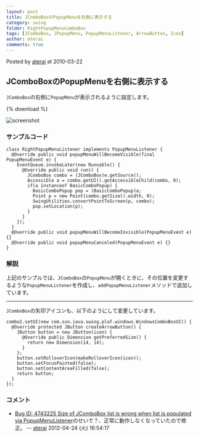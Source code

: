 ```yaml
---
layout: post
title: JComboBoxのPopupMenuを右側に表示する
category: swing
folder: RightPopupMenuComboBox
tags: [JComboBox, JPopupMenu, PopupMenuListener, ArrowButton, Icon]
author: aterai
comments: true
---
```


Posted by [aterai](http://terai.xrea.jp/aterai.html) at 2010-03-22

## JComboBoxのPopupMenuを右側に表示する
`JComboBox`の右側に`PopupMenu`が表示されるように設定します。

{% download %}

![screenshot](https://lh3.googleusercontent.com/_9Z4BYR88imo/TQTR6-BHykI/AAAAAAAAAh8/0mx4AWajd58/s800/RightPopupMenuComboBox.png)

### サンプルコード
<pre class="prettyprint"><code>class RightPopupMenuListener implements PopupMenuListener {
  @Override public void popupMenuWillBecomeVisible(final PopupMenuEvent e) {
    EventQueue.invokeLater(new Runnable() {
      @Override public void run() {
        JComboBox combo = (JComboBox)e.getSource();
        Accessible a = combo.getUI().getAccessibleChild(combo, 0);
        if(a instanceof BasicComboPopup) {
          BasicComboPopup pop = (BasicComboPopup)a;
          Point p = new Point(combo.getSize().width, 0);
          SwingUtilities.convertPointToScreen(p, combo);
          pop.setLocation(p);
        }
      }
    });
  }
  @Override public void popupMenuWillBecomeInvisible(PopupMenuEvent e) {}
  @Override public void popupMenuCanceled(PopupMenuEvent e) {}
}
</code></pre>

### 解説
上記のサンプルでは、`JComboBox`の`PopupMenu`が開くときに、その位置を変更するような`PopupMenuListener`を作成し、`addPopupMenuListener`メソッドで追加しています。

- - - -
`JComboBox`の矢印アイコンも、以下のようにして変更しています。

<pre class="prettyprint"><code>combo2.setUI(new com.sun.java.swing.plaf.windows.WindowsComboBoxUI() {
  @Override protected JButton createArrowButton() {
    JButton button = new JButton(icon) {
      @Override public Dimension getPreferredSize() {
        return new Dimension(14, 14);
      }
    };
    button.setRolloverIcon(makeRolloverIcon(icon));
    button.setFocusPainted(false);
    button.setContentAreaFilled(false);
    return button;
  }
});
</code></pre>

### コメント
- [Bug ID: 4743225 Size of JComboBox list is wrong when list is populated via PopupMenuListener](http://bugs.sun.com/bugdatabase/view_bug.do?bug_id=4743225)のせいで？、正常に動作しなくなっていたので修正。 -- [aterai](http://terai.xrea.jp/aterai.html) 2012-04-24 (火) 16:54:17

<!-- dummy comment line for breaking list -->

